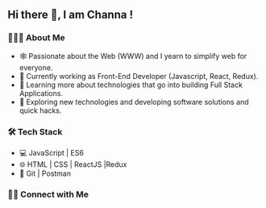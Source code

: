 <h2> Hi there 👋, I am Channa !</h2>

<h3> 👨🏻‍💻 About Me </h3>

- 🕸️   Passionate about the Web (WWW) and I yearn to simplify web for everyone.
- 🔭   Currently working as Front-End Developer (Javascript, React, Redux).
- 🌱   Learning more about technologies that go into building Full Stack Applications.
- 🤔   Exploring new technologies and developing software solutions and quick hacks.

<h3>🛠 Tech Stack</h3>

- 💻   JavaScript | ES6
- 🌐   HTML | CSS | ReactJS |Redux
- 🔧   Git | Postman

<h3> 🤝🏻 Connect with Me </h3>
